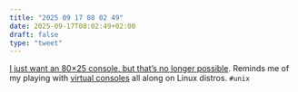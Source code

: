 ```yaml
---
title: "2025 09 17 08 02 49"
date: 2025-09-17T08:02:49+02:00
draft: false
type: "tweet"
---
```

[I just want an 80×25 console, but that’s no longer possible](https://changelog.complete.org/archives/10881-i-just-want-an-80x25-console-but-thats-no-longer-possible). Reminds me of my playing with [virtual consoles](/post/monochromatic-theme) all along on Linux distros. `#unix`
